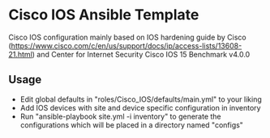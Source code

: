 # Cisco IOS Ansible Template
Cisco IOS configuration mainly based on IOS hardening guide by Cisco (https://www.cisco.com/c/en/us/support/docs/ip/access-lists/13608-21.html) and Center for Internet Security Cisco IOS 15 Benchmark v4.0.0

## Usage
- Edit global defaults in "roles/Cisco_IOS/defaults/main.yml" to your liking
- Add IOS devices with site and device specific configuration in inventory
- Run "ansible-playbook site.yml -i inventory" to generate the configurations which will be placed in a directory named "configs"
